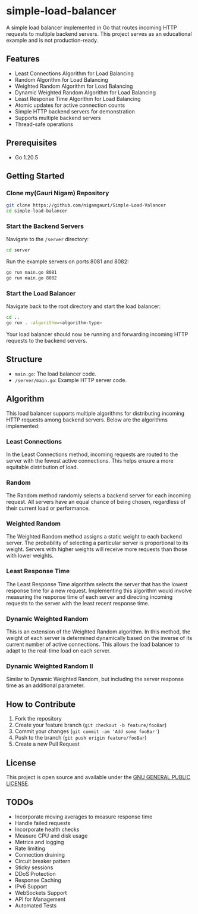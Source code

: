 # simple-load-balancer

A simple load balancer implemented in Go that routes incoming HTTP requests to multiple backend servers. This project serves as an educational example and is not production-ready.

## Features

- Least Connections Algorithm for Load Balancing
- Random Algorithm for Load Balancing
- Weighted Random Algorithm for Load Balancing
- Dynamic Weighted Random Algorithm for Load Balancing
- Least Response Time Algorithm for Load Balancing
- Atomic updates for active connection counts
- Simple HTTP backend servers for demonstration
- Supports multiple backend servers
- Thread-safe operations

## Prerequisites

- Go 1.20.5

## Getting Started

### Clone my(Gauri Nigam) Repository

```bash
git clone https://github.com/nigamgauri/Simple-Load-Valancer
cd simple-load-balancer
```

### Start the Backend Servers

Navigate to the `/server` directory:

```bash
cd server
```

Run the example servers on ports 8081 and 8082:

```bash
go run main.go 8081
go run main.go 8082
```

### Start the Load Balancer

Navigate back to the root directory and start the load balancer:

```bash
cd ..
go run . -algorithm=<algorithm-type>
```

Your load balancer should now be running and forwarding incoming HTTP requests to the backend servers.

## Structure

- `main.go`: The load balancer code.
- `/server/main.go`: Example HTTP server code.

## Algorithm

This load balancer supports multiple algorithms for distributing incoming HTTP requests among backend servers. Below are the algorithms implemented:

### Least Connections

In the Least Connections method, incoming requests are routed to the server with the fewest active connections. This helps ensure a more equitable distribution of load.

### Random

The Random method randomly selects a backend server for each incoming request. All servers have an equal chance of being chosen, regardless of their current load or performance.

### Weighted Random

The Weighted Random method assigns a static weight to each backend server. The probability of selecting a particular server is proportional to its weight. Servers with higher weights will receive more requests than those with lower weights.

### Least Response Time

The Least Response Time algorithm selects the server that has the lowest response time for a new request. Implementing this algorithm would involve measuring the response time of each server and directing incoming requests to the server with the least recent response time.

### Dynamic Weighted Random

This is an extension of the Weighted Random algorithm. In this method, the weight of each server is determined dynamically based on the inverse of its current number of active connections. This allows the load balancer to adapt to the real-time load on each server.

### Dynamic Weighted Random II

Similar to Dynamic Weighted Random, but including the server response time as an additional parameter.

## How to Contribute

1. Fork the repository
2. Create your feature branch (`git checkout -b feature/fooBar`)
3. Commit your changes (`git commit -am 'Add some fooBar'`)
4. Push to the branch (`git push origin feature/fooBar`)
5. Create a new Pull Request

## License

This project is open source and available under the [GNU GENERAL PUBLIC LICENSE](LICENSE).

## TODOs

 - Incorporate moving averages to measure response time
 - Handle failed requests
 - Incorporate health checks
 - Measure CPU and disk usage
 - Metrics and logging
 - Rate limiting
 - Connection draining
 - Circuit breaker pattern
 - Sticky sessions
 - DDoS Protection
 - Response Caching
 - IPv6 Support
 - WebSockets Support
 - API for Management
 - Automated Tests
